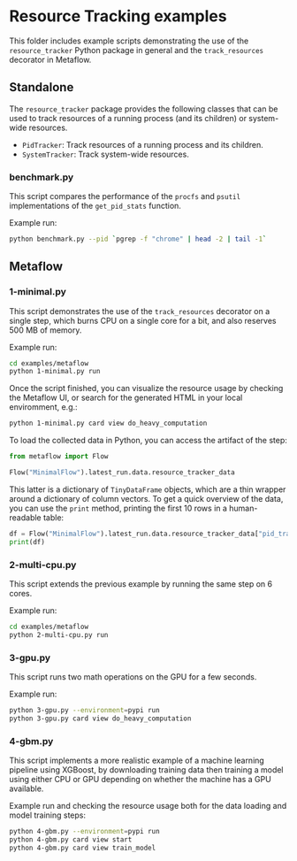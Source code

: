 # Resource Tracking examples

This folder includes example scripts demonstrating the use of the
`resource_tracker` Python package in general and the `track_resources` decorator
in Metaflow.

## Standalone

The `resource_tracker` package provides the following classes that can be used to track
resources of a running process (and its children) or system-wide resources.

* `PidTracker`: Track resources of a running process and its children.
* `SystemTracker`: Track system-wide resources.

### benchmark.py

This script compares the performance of the `procfs` and `psutil` implementations
of the `get_pid_stats` function.

Example run:

```sh
python benchmark.py --pid `pgrep -f "chrome" | head -2 | tail -1`
```

## Metaflow

### 1-minimal.py

This script demonstrates the use of the `track_resources` decorator on a single
step, which burns CPU on a single core for a bit, and also reserves 500 MB of
memory.

Example run:

```sh
cd examples/metaflow
python 1-minimal.py run
```

Once the script finished, you can visualize the resource usage by checking the
Metaflow UI, or search for the generated HTML in your local enviromment, e.g.:

```sh
python 1-minimal.py card view do_heavy_computation
```

To load the collected data in Python, you can access the artifact of the step:

```python
from metaflow import Flow

Flow("MinimalFlow").latest_run.data.resource_tracker_data
```

This latter is a dictionary of `TinyDataFrame` objects, which are a thin wrapper
around a dictionary of column vectors. To get a quick overview of the data, you
can use the `print` method, printing the first 10 rows in a human-readable table:

```python
df = Flow("MinimalFlow").latest_run.data.resource_tracker_data["pid_tracker"]
print(df)
```

### 2-multi-cpu.py

This script extends the previous example by running the same step on 6 cores.

Example run:

```sh
cd examples/metaflow
python 2-multi-cpu.py run
```

### 3-gpu.py

This script runs two math operations on the GPU for a few seconds.

Example run:

```sh
python 3-gpu.py --environment=pypi run
python 3-gpu.py card view do_heavy_computation
```

### 4-gbm.py

This script implements a more realistic example of a machine learning pipeline
using XGBoost, by downloading training data then training a model using either
CPU or GPU depending on whether the machine has a GPU available.

Example run and checking the resource usage both for the data loading and model
training steps:

```sh
python 4-gbm.py --environment=pypi run
python 4-gbm.py card view start
python 4-gbm.py card view train_model
```
